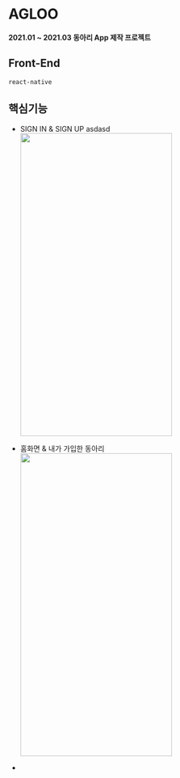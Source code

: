# AGLOO
__2021.01 ~ 2021.03 동아리 App 제작 프로젝트__
## Front-End
    react-native
  
## 핵심기능
* SIGN IN & SIGN UP
        asdasd
   <img src="https://user-images.githubusercontent.com/77534983/110496386-c482f300-8138-11eb-97a7-48c1c0875698.gif" width="300" height="600" />
   
* 홈화면 & 내가 가입한 동아리   
  <img src="https://user-images.githubusercontent.com/77534983/110771603-07121000-829e-11eb-99a6-128c7f0d0034.gif" width="300" height="600" />
  
 * 

    

